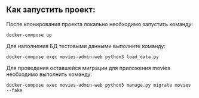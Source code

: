 ## Как запустить проект:

После клонирования проекта локально необходимо запустить команду:
```
docker-compose up
```

Для наполнения БД тестовыми данными выполните команду:
```
docker-compose exec movies-admin-web python3 load_data.py
```

Для проведения оставшейся миграции для приложения movies необходимо выполнить команду:
```
docker-compose exec movies-admin-web python3 manage.py migrate movies --fake
```